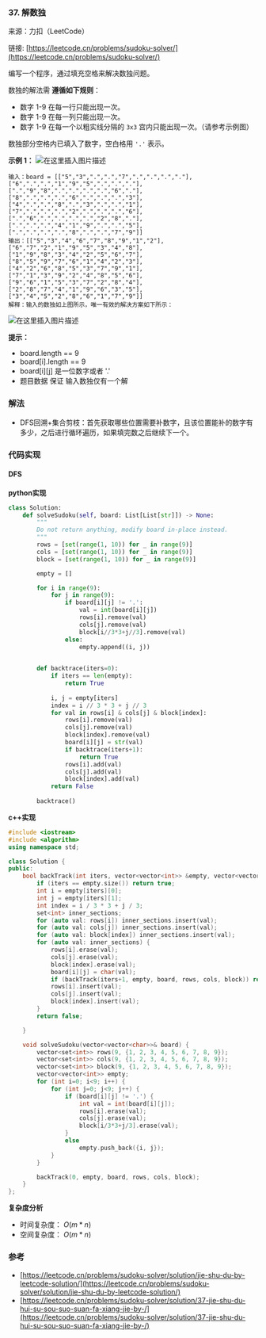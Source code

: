 ### 37. 解数独
来源：力扣（LeetCode）

链接: [https://leetcode.cn/problems/sudoku-solver/](https://leetcode.cn/problems/sudoku-solver/)

编写一个程序，通过填充空格来解决数独问题。

数独的解法需 **遵循如下规则**：

* 数字 1-9 在每一行只能出现一次。
* 数字 1-9 在每一列只能出现一次。
* 数字 1-9 在每一个以粗实线分隔的 `3x3` 宫内只能出现一次。（请参考示例图）

数独部分空格内已填入了数字，空白格用 `'.'` 表示。

 

**示例 1：**
![在这里插入图片描述](https://img-blog.csdnimg.cn/1358e1616c1b489ea140f337c0dd3597.png)
```
输入：board = [["5","3",".",".","7",".",".",".","."],["6",".",".","1","9","5",".",".","."],[".","9","8",".",".",".",".","6","."],["8",".",".",".","6",".",".",".","3"],["4",".",".","8",".","3",".",".","1"],["7",".",".",".","2",".",".",".","6"],[".","6",".",".",".",".","2","8","."],[".",".",".","4","1","9",".",".","5"],[".",".",".",".","8",".",".","7","9"]]
输出：[["5","3","4","6","7","8","9","1","2"],["6","7","2","1","9","5","3","4","8"],["1","9","8","3","4","2","5","6","7"],["8","5","9","7","6","1","4","2","3"],["4","2","6","8","5","3","7","9","1"],["7","1","3","9","2","4","8","5","6"],["9","6","1","5","3","7","2","8","4"],["2","8","7","4","1","9","6","3","5"],["3","4","5","2","8","6","1","7","9"]]
解释：输入的数独如上图所示，唯一有效的解决方案如下所示：
```
![在这里插入图片描述](https://img-blog.csdnimg.cn/b7d364f94f104e249d36ef16408f2219.png)




**提示：**
* board.length == 9
* board[i].length == 9
* board[i][j] 是一位数字或者 '.'
* 题目数据 保证 输入数独仅有一个解

### 解法
* DFS回溯+集合剪枝：首先获取哪些位置需要补数字，且该位置能补的数字有多少，之后进行循环遍历，如果填完数之后继续下一个。
### 代码实现
#### DFS
**python实现**
```python
class Solution:
    def solveSudoku(self, board: List[List[str]]) -> None:
        """
        Do not return anything, modify board in-place instead.
        """
        rows = [set(range(1, 10)) for _ in range(9)]
        cols = [set(range(1, 10)) for _ in range(9)]
        block = [set(range(1, 10)) for _ in range(9)]

        empty = []

        for i in range(9):
            for j in range(9):
                if board[i][j] != '.':
                    val = int(board[i][j])
                    rows[i].remove(val)
                    cols[j].remove(val)
                    block[i//3*3+j//3].remove(val)
                else:
                    empty.append((i, j))
        

        def backtrace(iters=0):
            if iters == len(empty):
                return True
            
            i, j = empty[iters]
            index = i // 3 * 3 + j // 3
            for val in rows[i] & cols[j] & block[index]:
                rows[i].remove(val)
                cols[j].remove(val)
                block[index].remove(val)
                board[i][j] = str(val)
                if backtrace(iters+1):
                    return True
                rows[i].add(val)
                cols[j].add(val)
                block[index].add(val)
            return False
        
        backtrace()
```


**c++实现**
```cpp
#include <iostream>
#include <algorithm>
using namespace std;

class Solution {
public:
    bool backTrack(int iters, vector<vector<int>> &empty, vector<vector<char>> & board, vector<set <int>> &rows, vector<set <int>> &cols, vector<set<int>> &block) {
        if (iters == empty.size()) return true;
        int i = empty[iters][0];
        int j = empty[iters][1];
        int index = i / 3 * 3 + j / 3;
        set<int> inner_sections;
        for (auto val: rows[i]) inner_sections.insert(val);
        for (auto val: cols[j]) inner_sections.insert(val);
        for (auto val: block[index]) inner_sections.insert(val);
        for (auto val: inner_sections) {
            rows[i].erase(val);
            cols[j].erase(val);
            block[index].erase(val);
            board[i][j] = char(val);
            if (backTrack(iters+1, empty, board, rows, cols, block)) return true;
            rows[i].insert(val);
            cols[j].insert(val);
            block[index].insert(val);
        }
        return false;

    }

    void solveSudoku(vector<vector<char>>& board) {
        vector<set<int>> rows(9, {1, 2, 3, 4, 5, 6, 7, 8, 9});
        vector<set<int>> cols(9, {1, 2, 3, 4, 5, 6, 7, 8, 9});
        vector<set<int>> block(9, {1, 2, 3, 4, 5, 6, 7, 8, 9});
        vector<vector<int>> empty;
        for (int i=0; i<9; i++) {
            for (int j=0; j<9; j++) {
                if (board[i][j] != '.') {
                    int val = int(board[i][j]);
                    rows[i].erase(val);
                    cols[j].erase(val);
                    block[i/3*3+j/3].erase(val);
                }
                else
                    empty.push_back({i, j});
            }
        }

        backTrack(0, empty, board, rows, cols, block);
    }
};
```

**复杂度分析**
* 时间复杂度： $O(m*n)$ 
* 空间复杂度： $O(m*n)$  

### 参考
* [https://leetcode.cn/problems/sudoku-solver/solution/jie-shu-du-by-leetcode-solution/](https://leetcode.cn/problems/sudoku-solver/solution/jie-shu-du-by-leetcode-solution/)
* [https://leetcode.cn/problems/sudoku-solver/solution/37-jie-shu-du-hui-su-sou-suo-suan-fa-xiang-jie-by-/](https://leetcode.cn/problems/sudoku-solver/solution/37-jie-shu-du-hui-su-sou-suo-suan-fa-xiang-jie-by-/)
